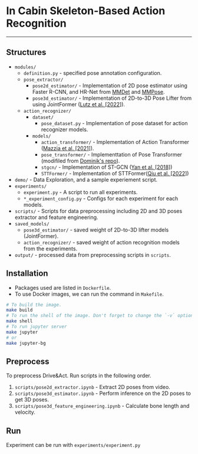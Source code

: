# In Cabin Skeleton-Based Action Recognition

----------------------------------------

## Structures

- `modules/`
  - `definition.py` - specified pose annotation configuration.
  - `pose_extractor/`
    - `pose2d_estimator/` - Implementation of 2D pose estimator using Faster R-CNN, and HR-Net from [MMDet](https://mmdetection.readthedocs.io/) and [MMPose](https://mmpose.readthedocs.io/en/latest/).
    - `pose3d_estimator/` - Implementation of 2D-to-3D Pose Lifter from using JointFormer ([Lutz et al. [2022]](https://github.com/seblutz/JointFormer)).
  - `action_recognizer/`
    - `dataset/`
      - `pose_dataset.py` - Implementation of pose dataset for action recognizer models.
    - `models/`
      - `action_transformer/` - Implementation of Action Transformer ([Mazzia et al. [2021]](https://github.com/PIC4SeR/AcT)).
      - `pose_transformer/` - Implementtation of Pose Transformer (modifiled from [Dominik's repo](https://gitlab.tuwien.ac.at/e193-01-computer-vision/gruppe-gelautz/test02-syntheticcabin/actionrecognition-dominik/-/blob/raquel-dev/models/pose_transformer.py?ref_type=heads)).
      - `stgcn/` - Implementation of ST-GCN ([Yan et al. [2018]](https://github.com/yysijie/st-gcn))
      - `STTFormer/` - Implementation of STTFormer([Qiu et al. [2022]](https://github.com/heleiqiu/STTFormer))
- `demo/` - Data Exploration, and a sample experiement script.
- `experiments/`
  - `experiment.py` - A script to run all experiments.
  - `*_experiment_config.py` - Configs for each experiment for each models.
- `scripts/` - Scripts for data preprocessing including 2D and 3D poses extractor and feature engineering.
- `saved_models/`
  - `pose3d_estimator/` - saved weight of 2D-to-3D lifter models (JointFormer).
  - `action_recognizer/` - saved weight of action recognition models from the experiments.
- `output/` - processed data from preprocessing scripts in `scripts`.

## Installation

- Packages used are listed in `Dockerfile`.
- To use Docker images, we can run the command in `Makefile`.

```bash
# To build the image.
make build
# To run the shell of the image. Don't forget to change the `-v` option to suit the running environment.
make shell
# To run jupyter server
make jupyter
# or
make jupyter-bg
```

## Preprocess

To preprocess Drive&Act. Run scripts in the following order.

1. `scripts/pose2d_extractor.ipynb` - Extract 2D poses from video.
2. `scripts/pose3d_estimator.ipynb` - Perform inference on the 2D poses to get 3D poses.
3. `scripts/pose3d_feature_engineering.ipynb` - Calculate bone length and velocity.

## Run

Experiment can be run with `experiments/experiment.py`
